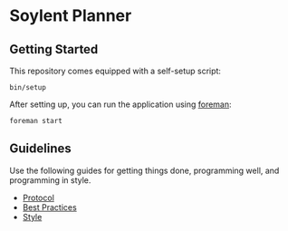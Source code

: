 Soylent Planner
===============

Getting Started
---------------

This repository comes equipped with a self-setup script:

    bin/setup

After setting up, you can run the application using [foreman][]:

    foreman start


Guidelines
----------

Use the following guides for getting things done, programming well, and
programming in style.

* [Protocol][]
* [Best Practices][]
* [Style][]

[foreman]: http://ddollar.github.io/foreman/
[Protocol]: http://github.com/thoughtbot/guides/blob/master/protocol
[Best Practices]: http://github.com/thoughtbot/guides/blob/master/best-practices
[Style]: http://github.com/thoughtbot/guides/blob/master/style
